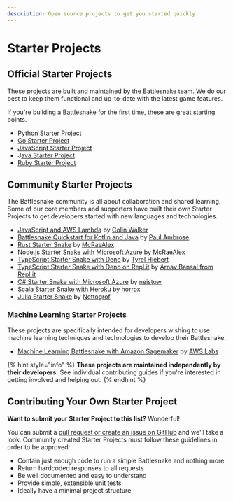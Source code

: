```yaml
---
description: Open source projects to get you started quickly
---
```


# Starter Projects

## Official Starter Projects

These projects are built and maintained by the Battlesnake team. We do our best to keep them functional and up-to-date with the latest game features.

If you're building a Battlesnake for the first time, these are great starting points.

* [Python Starter Project](https://github.com/battlesnakeofficial/starter-snake-python)
* [Go Starter Project](https://github.com/battlesnakeofficial/starter-snake-go)
* [JavaScript Starter Project](https://github.com/battlesnakeofficial/starter-snake-node)
* J[ava Starter Project](https://github.com/battlesnakeofficial/starter-snake-java)
* [Ruby Starter Project](https://github.com/battlesnakeofficial/starter-snake-ruby)

## Community Starter Projects

The Battlesnake community is all about collaboration and shared learning. Some of our core members and supporters have built their own Starter Projects to get developers started with new languages and technologies.

* [JavaScript and AWS Lambda](https://colinjfw.github.io/battlesnake-learn/) by [Colin Walker](https://github.com/colinjfw)
* [Battlesnake Quickstart for Kotlin and Java](https://github.com/pambrose/battlesnake-quickstart) by [Paul Ambrose](https://github.com/pambrose)
* [Rust Starter Snake](https://github.com/mcraealex/rustysnake) by [McRaeAlex](https://github.com/McRaeAlex)
* [Node.js Starter Snake with Microsoft Azure](https://github.com/mcraealex/AzureSnake) by [McRaeAlex](https://github.com/McRaeAlex)
* [TypeScript Starter Snake with Deno](https://github.com/tyrelh/starter-snake-typescript-deno) by [Tyrel Hiebert](https://github.com/tyrelh)
* [TypeScript Starter Snake with Deno on Repl.it](https://repl.it/@ArnavBansal/starter-snake-deno#index.ts) by [Arnav Bansal from Repl.it](https://repl.it/@ArnavBansal)
* [C\# Starter Snake with Microsoft Azure](https://github.com/neistow/battlesnake-starter-csharp) by [neistow](https://github.com/neistow)
* [Scala Starter Snake with Heroku](https://github.com/horrox/battlesnake-starter-scala) by [horrox](https://github.com/horrox)
* [Julia Starter Snake](https://github.com/Nettogrof/starter-snake-julia) by [Nettogrof](https://github.com/Nettogrof)

### Machine Learning Starter Projects

These projects are specifically intended for developers wishing to use machine learning techniques and technologies to develop their Battlesnake.

* [Machine Learning Battlesnake with Amazon Sagemaker](https://github.com/awslabs/sagemaker-battlesnake-ai) by [AWS Labs](https://github.com/awslabs)

{% hint style="info" %}
**These projects are maintained independently by their developers.** See individual contributing guides if you're interested in getting involved and helping out.
{% endhint %}

## Contributing Your Own Starter Project

**Want to submit your Starter Project to this list?** Wonderful!

You can submit a [pull request or create an issue on GitHub](https://github.com/BattlesnakeOfficial/docs) and we'll take a look. Community created Starter Projects must follow these guidelines in order to be approved:

* Contain just enough code to run a simple Battlesnake and nothing more
* Return hardcoded responses to all requests
* Be well documented and easy to understand
* Provide simple, extensible unit tests
* Ideally have a minimal project structure

